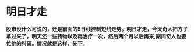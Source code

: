 明日才走
====



**股市没什么可说的，还是前面的5日线控制短线走势。明日才走，今天奇人把方子拿过来了，明天还一些药物以及再治疗一次，然后两个月以后再来,期间奇人也要忙他的科研。情况就是这样，先下。**
